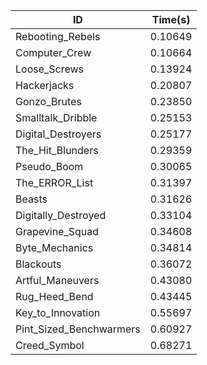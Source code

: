 |ID|Time(s)|
|-|-|
|Rebooting_Rebels|0.10649|
|Computer_Crew|0.10664|
|Loose_Screws|0.13924|
|Hackerjacks|0.20807|
|Gonzo_Brutes|0.23850|
|Smalltalk_Dribble|0.25153|
|Digital_Destroyers|0.25177|
|The_Hit_Blunders|0.29359|
|Pseudo_Boom|0.30065|
|The_ERROR_List|0.31397|
|Beasts|0.31626|
|Digitally_Destroyed|0.33104|
|Grapevine_Squad|0.34608|
|Byte_Mechanics|0.34814|
|Blackouts|0.36072|
|Artful_Maneuvers|0.43080|
|Rug_Heed_Bend|0.43445|
|Key_to_Innovation|0.55697|
|Pint_Sized_Benchwarmers|0.60927|
|Creed_Symbol|0.68271|
